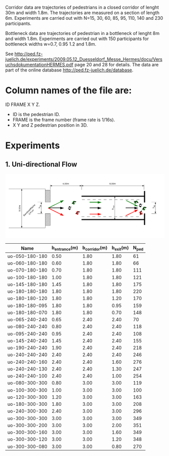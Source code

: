 Corridor data are trajectories of pedestrians in a closed corridor of lenght 30m and width 1.8m. 
The trajectories are measured on a section of length 6m. 
Experiments are carried out with N=15, 30, 60, 85, 95, 110, 140 and 230 participants. 

Bottleneck data are trajectories of pedestrian in a bottleneck of lenght 8m and width 1.8m. 
Experiments are carried out with 150 participants for bottleneck widths w=0.7, 0.95 1.2 and 1.8m. 

See http://ped.fz-juelich.de/experiments/2009.05.12_Duesseldorf_Messe_Hermes/docu/VersuchsdokumentationHERMES.pdf page 20 and 28 for details. The data are part of the online database http://ped.fz-juelich.de/database.

# Column names of the file are: 
ID FRAME X Y Z. 

- ID is the pedestrian ID. 
- FRAME is the frame number (frame rate is 1/16s). 
- X Y and Z pedestrian position in 3D. 

# Experiments
## 1. Uni-directional Flow
<!--- table generated using tablesgenerator.com/ --->
![](figs_and_plots/uo.png)

| Name           	| b<sub>entrance</sub>(m) | b<sub>corridor</sub>(m) | b<sub>exit</sub>(m)	| N<sub>ped</sub> 	|
|----------------	|------------	|------------	|--------	|-------	|
| uo-050-180-180 	| 0.50       	| 1.80       	| 1.80   	| 61    	|
| uo-060-180-180 	| 0.60       	| 1.80       	| 1.80   	| 66    	|
| uo-070-180-180 	| 0.70       	| 1.80       	| 1.80   	| 111   	|
| uo-100-180-180 	| 1.00       	| 1.80       	| 1.80   	| 121   	|
| uo-145-180-180 	| 1.45       	| 1.80       	| 1.80   	| 175   	|
| uo-180-180-180 	| 1.80       	| 1.80       	| 1.80   	| 220   	|
| uo-180-180-120 	| 1.80       	| 1.80       	| 1.20   	| 170   	|
| uo-180-180-095 	| 1.80       	| 1.80       	| 0.95   	| 159   	|
| uo-180-180-070 	| 1.80       	| 1.80       	| 0.70   	| 148   	|
| uo-065-240-240 	| 0.65       	| 2.40       	| 2.40   	| 70    	|
| uo-080-240-240 	| 0.80       	| 2.40       	| 2.40   	| 118   	|
| uo-095-240-240 	| 0.95       	| 2.40       	| 2.40   	| 108   	|
| uo-145-240-240 	| 1.45       	| 2.40       	| 2.40   	| 155   	|
| uo-190-240-240 	| 1.90       	| 2.40       	| 2.40   	| 218   	|
| uo-240-240-240 	| 2.40       	| 2.40       	| 2.40   	| 246   	|
| uo-240-240-160 	| 2.40       	| 2.40       	| 1.60   	| 276   	|
| uo-240-240-130 	| 2.40       	| 2.40       	| 1.30   	| 247   	|
| uo-240-240-100 	| 2.40       	| 2.40       	| 1.00   	| 254   	|
| uo-080-300-300 	| 0.80       	| 3.00       	| 3.00   	| 119   	|
| uo-100-300-300 	| 1.00       	| 3.00       	| 3.00   	| 100   	|
| uo-120-300-300 	| 1.20       	| 3.00       	| 3.00   	| 163   	|
| uo-180-300-300 	| 1.80       	| 3.00       	| 3.00   	| 208   	|
| uo-240-300-300 	| 2.40       	| 3.00       	| 3.00   	| 296   	|
| uo-300-300-300 	| 3.00       	| 3.00       	| 3.00   	| 349   	|
| uo-300-300-200 	| 3.00       	| 3.00       	| 2.00   	| 351   	|
| uo-300-300-160 	| 3.00       	| 3.00       	| 1.60   	| 349   	|
| uo-300-300-120 	| 3.00       	| 3.00       	| 1.20   	| 348   	|
| uo-300-300-080 	| 3.00       	| 3.00       	| 0.80   	| 270   	|
